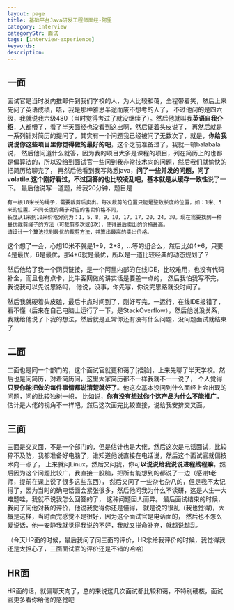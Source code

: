 ```yaml
---
layout: page
title: 基础平台Java研发工程师面经-阿里
category: interview
categoryStr: 面试
tags: [interview-experience]
keywords:
description:
---
```




## 一面
面试官是当时发内推邮件到我们学校的人，为人比较和蔼，全程带着笑，然后上来先问了英语成绩，唔，我是那种雅思半途而废不想考的人了，
不过他问的是四六级，我就说我六级480（当时觉得考过了就没继续了）。然后他就叫我**英语自我介绍**，人都懵了，看了半天面经也没看到这出啊，然后硬着头皮说了，
再然后就是一系列针对简历的提问了，其实有一个问题我已经被问了无数次了，就是，**你给我说说你这些项目里你觉得做的最好的吧**，这个之前准备过了，我就一顿balabala说，
然后他问道什么就答，因为我的项目大多是课程的项目，列在简历上的也都是偏算法的，所以没给到面试官一些问到我非常技术向的问题，然后我们就愉快的把简历给聊完了，
再然后他看到我写熟悉java，**问了一些并发的问题，问了volatile.**这个刚好看过，不过回答的也比较凌乱吧，基本就是从**缓存一致性**说了一下。
最后他说写一道题，给我20分钟，题目是
```
有一根10米长的绳子，需要裁剪后卖出。每次裁剪的位置只能是整数长度的位置，如：1米、5米的位置。不同长度的绳子对应的售卖价格不同，
长度从1米到10米价格分别为：1，5，8，9，10，17，17，20，24，30。现在需要找到一种最优裁剪绳子的方法（可裁剪多次或0次），使得最后卖出的价格最高。
请设计一个算法找到最优的裁剪方法，并算出最高的卖出价格。
``` 
这个想了一会，心想10米不就是1+9，2+8，…等的组合么，然后比如4+6，只要4是最优，6是最优，那4+6就是最优，所以是一道比较经典的动态规划了？

然后他给了我一个网页链接，是一个阿里内部的在线IDE，比较难用，也没有代码补全，而且也有点卡，比牛客网做的讲实话是要差一点的，
然后我怕我写不完，我说我可以先说思路吗， 他说，没事，你先写，你说完思路就没时间了。

然后我就硬着头皮磕，最后卡点时间到了，刚好写完，一运行，在线IDE报错了，看不懂（后来在自己电脑上运行了一下，是StackOverflow），然后他说没关系，
我就给他说了下我的想法，然后就是正常你还有没有什么问题，没问题面试就结束了

## 二面
二面也是同一个部门的，这个面试官就更和蔼了[捂脸]，上来先聊了半天学校。然后也是问简历，对着简历问，这里大家简历都不一样我就不一一说了，
个人觉得**只要你能把做的每件事情都说清楚就好了**。他这次基本没问到什么面经上会出现的问题，问的比较独树一帜，
比如说，**你有没有想过你个这产品为什么不能推广。** 估计是大佬的视角不一样吧。然后这次面完比较直接，说给我安排交叉面。

## 三面
三面是交叉面，不是一个部门的，但是估计也是大佬，然后这次是电话面试，比较猝不及防，我都准备好电脑了，谁知道他说直接在电话说，然后这个面试官就偏技术向一点了，
上来就问Linux，然后又问我，你可**以说说给我说说进程线程嘛**，然后因为这个问题比较广，我直接一股脑，把所有能想到的都说了一边（感谢t老师，提前在课上说了很多这些东西），
然后又问了一些杂七杂八的，但是我不太记得了，因为当时的确电话面会紧张很多，然后他问我为什么不读研，这是人生一大难题哇，我就不说我怎么回答的了， 这种问题因人而异。
最后面试结束的时候，我问了问他对我的评价，他说我觉得你还是懂得， 就是说的很乱（我也觉得)，大概是这样，当时面完感觉不是很好，因为这个面试官是电话面的，
然后也不怎么爱说话，他一安静我就觉得我说的不好，我就又拼命补充，就越说越乱。

（今天HR面的时候，最后我问了问三面的评价，HR念给我评价的时候，我觉得我还是太担心了，三面面试官的评价还是不错的哈哈）

## HR面
HR面的话，就偏聊天向了，总的来说这几次面试都比较和蔼，不特别硬核，面试官更多看你给他的感觉吧